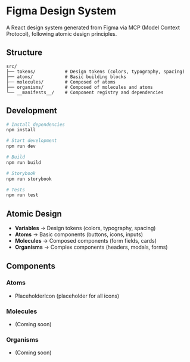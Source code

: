 # Figma Design System

A React design system generated from Figma via MCP (Model Context Protocol), following atomic design principles.

## Structure

```
src/
├── tokens/           # Design tokens (colors, typography, spacing)
├── atoms/            # Basic building blocks
├── molecules/        # Composed of atoms
├── organisms/        # Composed of molecules and atoms
└── __manifests__/    # Component registry and dependencies
```

## Development

```bash
# Install dependencies
npm install

# Start development
npm run dev

# Build
npm run build

# Storybook
npm run storybook

# Tests
npm run test
```

## Atomic Design

- **Variables** → Design tokens (colors, typography, spacing)
- **Atoms** → Basic components (buttons, icons, inputs)
- **Molecules** → Composed components (form fields, cards)
- **Organisms** → Complex components (headers, modals, forms)

## Components

### Atoms
- PlaceholderIcon (placeholder for all icons)

### Molecules
- (Coming soon)

### Organisms
- (Coming soon)


